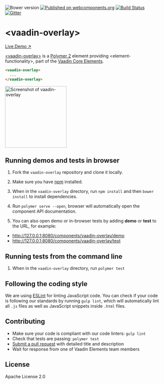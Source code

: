 ![Bower version](https://img.shields.io/bower/v/vaadin-overlay.svg)
[![Published on webcomponents.org](https://img.shields.io/badge/webcomponents.org-published-blue.svg)](https://beta.webcomponents.org/element/vaadin/vaadin-overlay)
[![Build Status](https://travis-ci.org/vaadin/vaadin-overlay.svg?branch=master)](https://travis-ci.org/vaadin/vaadin-overlay)
[![Gitter](https://badges.gitter.im/Join%20Chat.svg)](https://gitter.im/vaadin/vaadin-core-elements?utm_source=badge&utm_medium=badge&utm_campaign=pr-badge)

# &lt;vaadin-overlay&gt;

[Live Demo ↗](https://cdn.vaadin.com/vaadin-core-elements/master/vaadin-overlay/demo/)

[&lt;vaadin-overlay&gt;](https://vaadin.com/elements/-/element/vaadin-overlay) is a [Polymer 2](http://polymer-project.org) element providing &lt;element-functionality&gt;, part of the [Vaadin Core Elements](https://vaadin.com/elements).

<!--
```
<custom-element-demo>
  <template>
    <link rel="import" href="vaadin-overlay.html">
    <next-code-block></next-code-block>
  </template>
</custom-element-demo>
```
-->
```html
<vaadin-overlay>
  ...
</vaadin-overlay>
```

[<img src="https://raw.githubusercontent.com/vaadin/vaadin-overlay/master/screenshot.png" width="200" alt="Screenshot of vaadin-overlay">](https://vaadin.com/elements/-/element/vaadin-overlay)


## Running demos and tests in browser

1. Fork the `vaadin-overlay` repository and clone it locally.

1. Make sure you have [npm](https://www.npmjs.com/) installed.

1. When in the `vaadin-overlay` directory, run `npm install` and then `bower install` to install dependencies.

1. Run `polymer serve --open`, browser will automatically open the component API documentation.

1. You can also open demo or in-browser tests by adding **demo** or **test** to the URL, for example:

  - http://127.0.0.1:8080/components/vaadin-overlay/demo
  - http://127.0.0.1:8080/components/vaadin-overlay/test


## Running tests from the command line

1. When in the `vaadin-overlay` directory, run `polymer test`


## Following the coding style

We are using [ESLint](http://eslint.org/) for linting JavaScript code. You can check if your code is following our standards by running `gulp lint`, which will automatically lint all `.js` files as well as JavaScript snippets inside `.html` files.


## Contributing

  - Make sure your code is compliant with our code linters: `gulp lint`
  - Check that tests are passing: `polymer test`
  - [Submit a pull request](https://www.digitalocean.com/community/tutorials/how-to-create-a-pull-request-on-github) with detailed title and description
  - Wait for response from one of Vaadin Elements team members


## License

Apache License 2.0
